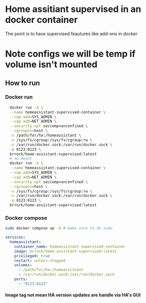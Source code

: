 # Home assitiant supervised in an docker container
The point is to have supervised feautures like add-ons in docker
# Note configs we will be temp if volume isn't mounted
## How to run 
### Docker run
``` sh
  docker run -d \
  --name homeassistant-supervised-container \
  --cap-add=SYS_ADMIN \
  --cap-add=NET_ADMIN \
  --security-opt seccomp=unconfined \
  --cgroupns=host \
  -v /path/for/ha:/homeassistant \
  -v /sys/fs/cgroup:/sys/fs/cgroup:rw \
  -v /var/run/docker.sock:/var/run/docker.sock \
  -p 8123:8123 \
  brrock/home-assistant-supervised:latest
  # no mount 
  docker run -d \
  --name homeassistant-supervised-container \
  --cap-add=SYS_ADMIN \
  --cap-add=NET_ADMIN \
  --security-opt seccomp=unconfined \
  --cgroupns=host \
  -v /sys/fs/cgroup:/sys/fs/cgroup:rw \
  -v /var/run/docker.sock:/var/run/docker.sock \
  -p 8123:8123 \
  brrock/home-assistant-supervised:latest
```
### Docker compose
``` sh
sudo docker compose up -d # make sure to do sudo
```
``` yaml
services:
  homeassistant:
    container_name: homeassistant-supervised-container
    image: brrock/home-assistant-supervised:latest
    privileged: true
    restart: unless-stopped
    volumes:
      - /path/for/ha:/homeassistant
      - /var/run/docker.sock:/var/run/docker.sock
    ports:
      - "8123:8123"

```
#### Image tag not mean HA version updates are handle via HA's GUI 